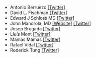 - Antonio Berruezo [[Twitter]](https://twitter.com/DrBerruezo)
- David L. Fischman [[Twitter]](https://twitter.com/fischman_david)
- Edward J Schloss MD [[Twitter]](https://twitter.com/EJSMD)
- John Mandrola, MD [[Website]](https://www.drjohnm.org/) [[Twitter]](https://twitter.com/drjohnm)
- Josep Brugada [[Twitter]](https://twitter.com/josep_brugada)
- Lluís Mont [[Twitter]](https://twitter.com/LluisMont2)
- Mamas Mamas [[Twitter]](https://twitter.com/mmamas1973)
- Rafael Vidal [[Twitter]](https://twitter.com/rafavidalperez)
- Roderick Tung [[Twitter]](https://twitter.com/DrRoderickTung)

